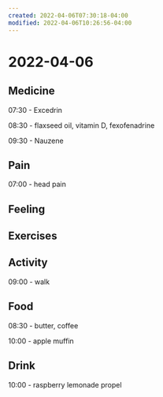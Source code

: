 ```yaml
---
created: 2022-04-06T07:30:18-04:00
modified: 2022-04-06T10:26:56-04:00
---
```


# 2022-04-06

## Medicine

07:30 - Excedrin

08:30 - flaxseed oil, vitamin D, fexofenadrine

09:30 - Nauzene

## Pain

07:00 - head pain


## Feeling


## Exercises


## Activity

09:00 - walk


## Food

08:30 - butter, coffee

10:00 - apple muffin

## Drink

10:00 - raspberry lemonade propel

